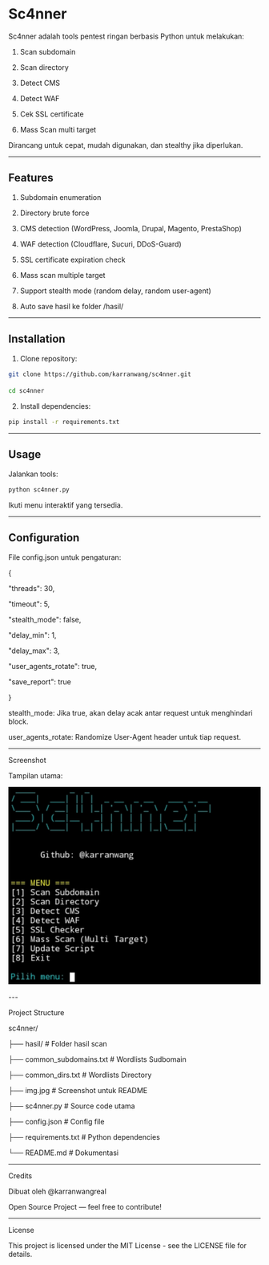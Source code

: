 # Sc4nner

Sc4nner adalah tools pentest ringan berbasis Python untuk melakukan:

1. Scan subdomain

2. Scan directory

3. Detect CMS

4. Detect WAF

5. Cek SSL certificate

6. Mass Scan multi target


Dirancang untuk cepat, mudah digunakan, dan stealthy jika diperlukan.


---

## Features

1. Subdomain enumeration

2. Directory brute force

3. CMS detection (WordPress, Joomla, Drupal, Magento, PrestaShop)

4. WAF detection (Cloudflare, Sucuri, DDoS-Guard)

5. SSL certificate expiration check

6. Mass scan multiple target

7. Support stealth mode (random delay, random user-agent)

8. Auto save hasil ke folder /hasil/



---

## Installation

1. Clone repository:

```bash
git clone https://github.com/karranwang/sc4nner.git

cd sc4nner
```

2. Install dependencies:

```bash
pip install -r requirements.txt
```

---

## Usage

Jalankan tools:

```bash
python sc4nner.py
```

Ikuti menu interaktif yang tersedia.


---

## Configuration

File config.json untuk pengaturan:

{

  "threads": 30,
  
  "timeout": 5,
  
  "stealth_mode": false,
  
  "delay_min": 1,
  
  "delay_max": 3,
  
  "user_agents_rotate": true,
  
  "save_report": true
  
}

stealth_mode: Jika true, akan delay acak antar request untuk menghindari block.

user_agents_rotate: Randomize User-Agent header untuk tiap request.



---

Screenshot

Tampilan utama:

<p align="center">
  <img src="img.jpg" alt="Sc4nner Screenshot" width="700"/>
</p>
---

Project Structure

sc4nner/

├── hasil/                  # Folder hasil scan

├── common_subdomains.txt        # Wordlists Sudbomain

├── common_dirs.txt              # Wordlists Directory


├── img.jpg                 # Screenshot untuk README

├── sc4nner.py              # Source code utama

├── config.json             # Config file

├── requirements.txt        # Python dependencies

└── README.md               # Dokumentasi


---

Credits

Dibuat oleh @karranwangreal

Open Source Project — feel free to contribute!



---

License

This project is licensed under the MIT License - see the LICENSE file for details.
